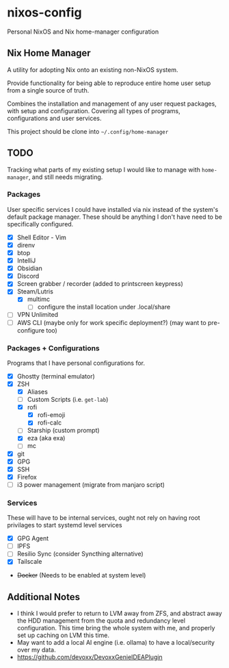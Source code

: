 # nixos-config
Personal NixOS and Nix home-manager configuration

## Nix Home Manager

A utility for adopting Nix onto an existing non-NixOS system.

Provide functionality for being able to reproduce entire home user setup from a single source of truth.

Combines the installation and management of any user request packages, with setup and configuration.
Covering all types of programs, configurations and user services.

This project should be clone into `~/.config/home-manager`

## TODO
Tracking what parts of my existing setup I would like to manage with `home-manager`,
and still needs migrating.

### Packages
User specific services I could have installed via nix instead of the system's default package manager.
These should be anything I don't have need to be specifically configured.

- [x] Shell Editor - Vim
- [x] direnv
- [x] btop
- [x] IntelliJ
- [x] Obsidian
- [x] Discord
- [x] Screen grabber / recorder (added to printscreen keypress)
- [x] Steam/Lutris
  - [x] multimc
    - [ ] configure the install location under .local/share
- [ ] VPN Unlimited
- [ ] AWS CLI (maybe only for work specific deployment?) (may want to pre-configure too)

### Packages + Configurations
Programs that I have personal configurations for.

- [x] Ghostty (terminal emulator)
- [x] ZSH
  - [x] Aliases
  - [ ] Custom Scripts (i.e. `get-lab`)
  - [x] rofi
    - [x] rofi-emoji
    - [x] rofi-calc
  - [ ] Starship (custom prompt)
  - [x] eza (aka exa)
  - [ ] mc
- [x] git
- [x] GPG
- [x] SSH
- [x] Firefox
- [ ] i3 power management (migrate from manjaro script)

### Services
These will have to be internal services, ought not rely on having root privilages to start systemd level services

- [x] GPG Agent
- [ ] IPFS
- [ ] Resilio Sync (consider Syncthing alternative)
- [x] Tailscale
- ~~Docker~~ (Needs to be enabled at system level)

## Additional Notes

- I think I would prefer to return to LVM away from ZFS, and abstract away the HDD management from the quota and redundancy level configuration.
  This time bring the whole system with me, and properly set up caching on LVM this time.
- May want to add a local AI engine (i.e. ollama) to have a local/security over my data.
- https://github.com/devoxx/DevoxxGenieIDEAPlugin
